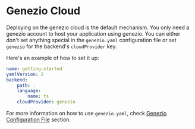 # Genezio Cloud

Deploying on the genezio cloud is the default mechanism. You only need a genezio account to host your application using genezio. You can either don't set anything special in the `genezio.yaml` configuration file or set `genezio` for the backend's `cloudProvider` key.

Here's an example of how to set it up:

```yaml
name: getting-started
yamlVersion: 2
backend:
    path: .
    language:
        name: ts
    cloudProvider: genezio
```

For more information on how to use `genezio.yaml`, check [Genezio Configuration File](../project-structure/genezio-configuration-file) section.
